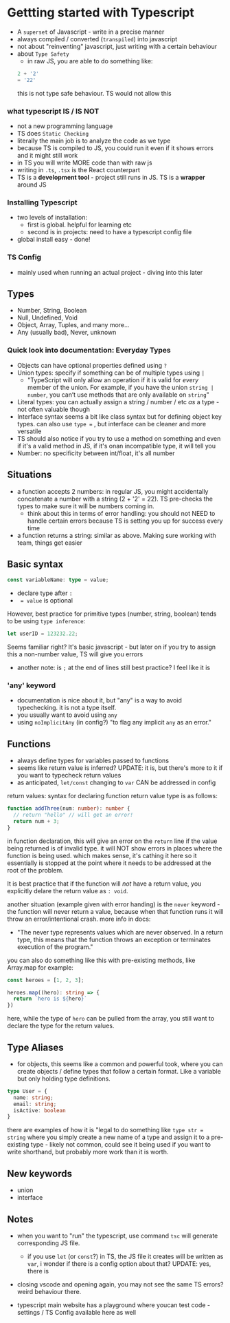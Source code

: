 # Gettting started with Typescript

- A `superset` of Javascript - write in a precise manner
- always compiled / converted (`transpiled`) into javascript
- not about "reinventing" javascript, just writing with a certain behaviour
- about `Type Safety`
  - in raw JS, you are able to do something like:
  ``` js
  2 + '2'
  = '22'
  ```
  this is not type safe behaviour. TS would not allow this

### what typescript IS / IS NOT
- not a new programming language
- TS does `Static Checking`
- literally the main job is to analyze the code as we type
- because TS is compiled to JS, you could run it even if it shows errors and it might still work
- in TS you will write MORE code than with raw js
- writing in `.ts`, `.tsx` is the React counterpart
- TS is a **development tool** - project still runs in JS. TS is a **wrapper** around JS

### Installing Typescript

- two levels of installation:
  - first is global. helpful for learning etc
  - second is in projects: need to have a typescript config file
- global install easy - done!

### TS Config
- mainly used when running an actual project - diving into this later

## Types

- Number, String, Boolean
- Null, Undefined, Void
- Object, Array, Tuples, and many more...
- Any (usually bad), Never, unknown

### Quick look into documentation: Everyday Types
- Objects can have optional properties defined using `?`
- Union types: specify if something can be of multiple types using `|`
  - "TypeScript will only allow an operation if it is valid for *every* member of the union. For example, if you have the union `string | number`, you can’t use methods that are only available on `string`"
- Literal types: you can actually assign a string / number / etc *as* a type - not often valuable though
- Interface syntax seems a bit like class syntax but for defining object key types. can also use `type =` , but interface can be cleaner and more versatile
- TS should also notice if you try to use a method on something and even if it's a valid method in JS, if it's onan incompatible type, it will tell you
- Number: no specificity between int/float, it's all number

## Situations
- a function accepts 2 numbers: in regular JS, you might accidentally concatenate a number with a string (2 + '2' = 22). TS pre-checks the types to make sure it will be numbers coming in.
  - think about this in terms of error handling: you should not NEED to handle certain errors because TS is setting you up for success every time
- a function returns a string: similar as above. Making sure working with team, things get easier

## Basic syntax

``` ts
const variableName: type = value;
```
- declare type after `:`
- ` = value` is optional

However, best practice for primitive types (number, string, boolean) tends to be using `type inference`:
``` ts
let userID = 123232.22;
```
Seems familiar right? It's basic javascript - but later on if you try to assign this a non-number value, TS will give you errors

- another note: is `;` at the end of lines still best practice? I feel like it is

### 'any' keyword
- documentation is nice about it, but "any" is a way to avoid typechecking. it is not a type itself.
- you usually want to avoid using `any`
- using `noImplicitAny` (in config?) "to flag any implicit `any` as an error."

## Functions
- always define types for variables passed to functions
- seems like return value is inferred? UPDATE: it is, but there's more to it if you want to typecheck return values
- as anticipated, `let/const` changing to `var` CAN be addressed in config

return values: syntax for declaring function return value type is as follows:

``` ts
function addThree(num: number): number {
  // return "hello" // will get an error!
  return num + 3;
}
```
in function declaration, this will give an error on the `return` line if the value being returned is of invalid type. it will NOT show errors in places where the function is being used. which makes sense, it's cathing it here so it essentially is stopped at the point where it needs to be addressed at the root of the problem.

It is best practice that if the function will *not* have a return value, you explicitly delare the return value as `: void`.

another situation (example given with error handing) is the `never` keyword - the function will never return a value, because when that function runs it will throw an error/intentional crash. more info in docs:
- "The never type represents values which are never observed. In a return type, this means that the function throws an exception or terminates execution of the program."

you can also do something like this with pre-existing methods, like Array.map for example:

``` ts
const heroes = [1, 2, 3];

heroes.map((hero): string => {
  return `hero is ${hero}`
})
```
here, while the type of `hero` can be pulled from the array, you still want to declare the type for the return values.

## Type Aliases
- for objects, this seems like a common and powerful took, where you can create objects / define types that follow a certain format. Like a variable but only holding type definitions.

``` ts
type User = {
  name: string;
  email: string;
  isActive: boolean
}
```
there are examples of how it is "legal to do something like `type str = string` where you simply create a new name of a type and assign it to a pre-existing type - likely not common, could see it being used if you want to write shorthand, but probably more work than it is worth.

## New keywords
- union
- interface

## Notes

- when you want to "run" the typescript, use command `tsc` will generate corresponding JS file.
  - if you use `let` (or `const`?) in TS, the JS file it creates will be written as `var`, i wonder if there is a config option about that? UPDATE: yes, there is

- closing vscode and opening again, you may not see the same TS errors? weird behaviour there.

- typescript main website has a playground where youcan test code - settings / TS Config available here as well 